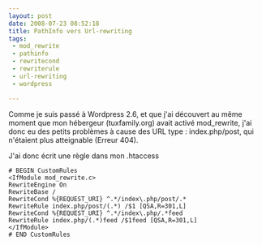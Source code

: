 ```yaml
---
layout: post
date: 2008-07-23 08:52:18
title: PathInfo vers Url-rewriting
tags:
 - mod_rewrite
 - pathinfo
 - rewritecond
 - rewriterule
 - url-rewriting
 - wordpress

---
```


Comme je suis passé à Wordpress 2.6, et que j'ai découvert au même moment que mon hébergeur (tuxfamily.org) avait activé mod_rewrite, j'ai donc eu des petits problèmes à cause des URL type : index.php/post, qui n'étaient plus atteignable (Erreur 404).

J'ai donc écrit une règle dans mon .htaccess

```
# BEGIN CustomRules
<IfModule mod_rewrite.c>
RewriteEngine On
RewriteBase /
RewriteCond %{REQUEST_URI} ^.*/index\.php/post/.*
RewriteRule index.php/post/(.*) /$1 [QSA,R=301,L]
RewriteCond %{REQUEST_URI} ^.*/index\.php/.*feed
RewriteRule index.php/(.*)feed /$1feed [QSA,R=301,L]
</IfModule>
# END CustomRules
```
